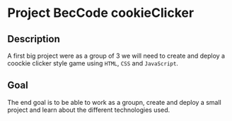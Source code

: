# Project BecCode cookieClicker

## Description
A first big project were as a group of 3 we will need to create and deploy a coockie clicker style game using `HTML`, `CSS` and `JavaScript`.

## Goal
The end goal is to be able to work as a groupn, create and deploy a small project and learn about the different technologies used.
